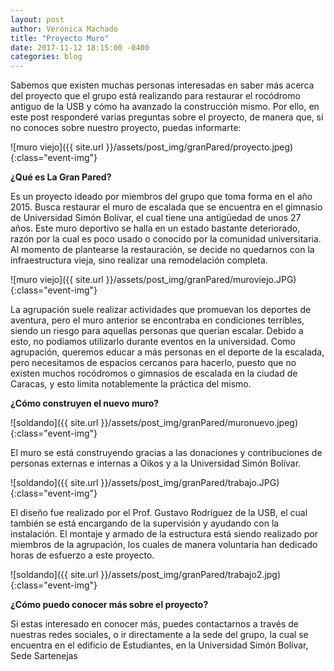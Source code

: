 ```yaml
---
layout: post
author: Verónica Machado
title: "Proyecto Muro"
date: 2017-11-12 18:15:00 -0400
categories: blog
---
```


Sabemos que existen muchas personas interesadas en saber más acerca del proyecto que el grupo está realizando para restaurar el rocódromo antiguo de la USB y cómo ha avanzado la construcción mismo. Por ello, en este post responderé varias preguntas sobre el proyecto, de manera que, si no conoces sobre nuestro proyecto, puedas informarte:

![muro viejo]({{ site.url }}/assets/post_img/granPared/proyecto.jpeg){:class="event-img"}

__¿Qué es La Gran Pared?__

Es un proyecto ideado por miembros del grupo que toma forma en el año 2015. Busca restaurar el muro de escalada que se encuentra en el gimnasio de Universidad Simón Bolívar, el cual tiene una antigüedad de unos 27 años. Este muro deportivo se halla en un estado bastante deteriorado, razón por la cual es poco usado o conocido por la comunidad universitaria. Al momento de plantearse la restauración, se decide no quedarnos con la infraestructura vieja, sino realizar una remodelación completa.

![muro viejo]({{ site.url }}/assets/post_img/granPared/muroviejo.JPG){:class="event-img"}

La agrupación suele realizar actividades que promuevan los deportes de aventura, pero el muro anterior se encontraba en condiciones terribles, siendo un riesgo para aquellas personas que querían escalar. Debido a esto, no podíamos utilizarlo durante eventos en la universidad. Como agrupación, queremos educar a más personas en el deporte de la escalada, pero necesitamos de espacios cercanos para hacerlo, puesto que no existen muchos rocódromos o gimnasios de escalada en la ciudad de Caracas, y esto limita notablemente la práctica del mismo.

__¿Cómo construyen el nuevo muro?__

![soldando]({{ site.url }}/assets/post_img/granPared/muronuevo.jpeg){:class="event-img"}

El muro se está construyendo gracias a las donaciones y contribuciones de personas externas e internas a Oikos y a la Universidad Simón Bolívar. 

![soldando]({{ site.url }}/assets/post_img/granPared/trabajo.JPG){:class="event-img"}

El diseño fue realizado por el Prof. Gustavo Rodríguez de la USB, el cual también se está encargando de la supervisión y ayudando con la instalación. El montaje y armado de la estructura está siendo realizado por miembros de la agrupación, los cuales de manera voluntaria han dedicado horas de esfuerzo a este proyecto.

![soldando]({{ site.url }}/assets/post_img/granPared/trabajo2.jpg){:class="event-img"}


__¿Cómo puedo conocer más sobre el proyecto?__

Si estas interesado en conocer más, puedes contactarnos a través de nuestras redes sociales, o ir directamente a la sede del grupo, la cual se encuentra en
el edificio de Estudiantes, en la Universidad Simón Bolívar, Sede Sartenejas
